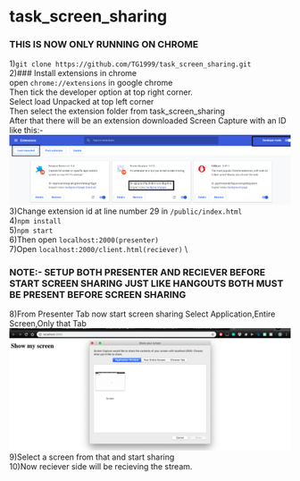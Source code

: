 # task_screen_sharing
### THIS IS NOW ONLY RUNNING ON CHROME
1)```git clone https://github.com/TG1999/task_screen_sharing.git``` \
2)### Install extensions in chrome \
open ```chrome://extensions``` in google chrome \
Then tick the developer option at top right corner. \
Select load Unpacked at top left corner \
Then select the extension folder from task_screen_sharing \
After that there will be an extension downloaded Screen Capture with an ID like this:- \
![picture](img.png)
3)Change extension id at line number 29 in ```/public/index.html``` \
4)```npm install``` \
5)```npm start``` \
6)Then open ```localhost:2000(presenter)```  \
7)Open ```localhost:2000/client.html(reciever)``` \
### NOTE:- SETUP BOTH PRESENTER AND RECIEVER BEFORE START SCREEN SHARING JUST LIKE HANGOUTS BOTH MUST BE PRESENT BEFORE SCREEN SHARING
8)From Presenter Tab now start screen sharing Select Application,Entire Screen,Only that Tab \
![picture](img1.png)
9)Select a screen from that and start sharing<br>
10)Now reciever side will be recieving the stream.
